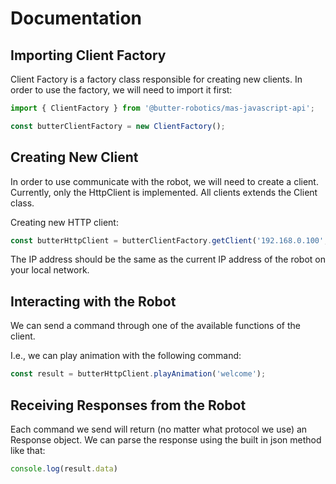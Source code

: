 # Documentation

## Importing Client Factory

Client Factory is a factory class responsible for creating new clients.
In order to use the factory, we will need to import it first:

```typescript
import { ClientFactory } from '@butter-robotics/mas-javascript-api';

const butterClientFactory = new ClientFactory();
```

## Creating New Client

In order to use communicate with the robot, we will need to create a client.
Currently, only the HttpClient is implemented.
All clients extends the Client class.

Creating new HTTP client:

```typescript
const butterHttpClient = butterClientFactory.getClient('192.168.0.100', 5555, 'http');  // use you robot ip here
```

<!-- Creating new TCP client:

```typescript
const butterTcpClient = butterClientFactory.getClient('192.168.0.100', 5050, 'tcp');    // use you robot ip here
```

Creating new UDP client:

```typescript
const butterUdpClient = butterClientFactory.getClient('192.168.0.100', 5000, 'udp');    // use you robot ip here
``` -->

The IP address should be the same as the current IP address of the robot on your local network.

## Interacting with the Robot

We can send a command through one of the available functions of the client.

I.e., we can play animation with the following command:

```typescript
const result = butterHttpClient.playAnimation('welcome');
```

## Receiving Responses from the Robot

Each command we send will return (no matter what protocol we use) an Response object.
We can parse the response using the built in json method like that:

```typescript
console.log(result.data)
```
